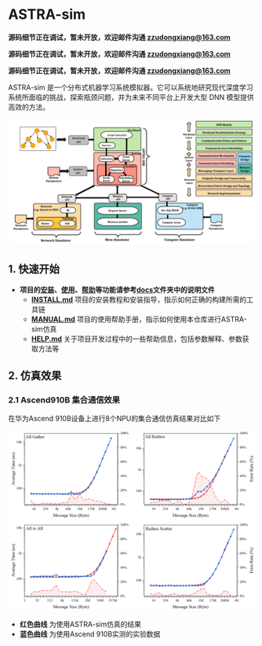 # ASTRA-sim

**源码细节正在调试，暂未开放，欢迎邮件沟通 [zzudongxiang@163.com](mailto:zzudongxiang@163.com)**

**源码细节正在调试，暂未开放，欢迎邮件沟通 [zzudongxiang@163.com](mailto:zzudongxiang@163.com)**

**源码细节正在调试，暂未开放，欢迎邮件沟通 [zzudongxiang@163.com](mailto:zzudongxiang@163.com)**

ASTRA-sim 是一个分布式机器学习系统模拟器。它可以系统地研究现代深度学习系统所面临的挑战，探索瓶颈问题，并为未来不同平台上开发大型 DNN 模型提供高效的方法。

![astra_sim_overview](./images/astra_sim_overview.png)

## 1. 快速开始

- **项目的[安装](./docs/INSATLL.md)、[使用](./docs/MANUAL.md)、[帮助](./docs/HELP.md)等功能请参考[docs](./docs)文件夹中的说明文件**
  - **[INSTALL.md](./docs/INSTALL.md)** 项目的安装教程和安装指导，指示如何正确的构建所需的工具链
  - **[MANUAL.md](./docs/MANUAL.md)** 项目的使用帮助手册，指示如何使用本仓库进行ASTRA-sim仿真
  - **[HELP.md](./docs/HELP.md)** 关于项目开发过程中的一些帮助信息，包括参数解释、参数获取方法等

## 2. 仿真效果

### 2.1 Ascend910B 集合通信效果

在华为Ascend 910B设备上进行8个NPU的集合通信仿真结果对比如下

![image-20240619192711266](./images/image-20240619192711266.png)

- **红色曲线** 为使用ASTRA-sim仿真的结果
- **蓝色曲线** 为使用Ascend 910B实测的实验数据

